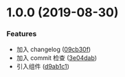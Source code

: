 <a name="1.0.0"></a>

# 1.0.0 (2019-08-30)

### Features

-   加入 changelog ([09cb30f](https://github.com/maguiqing/npm-package/commit/09cb30f))
-   加入 commit 检查 ([3e04dab](https://github.com/maguiqing/npm-package/commit/3e04dab))
-   引入组件 ([d9ab1c1](https://github.com/maguiqing/npm-package/commit/d9ab1c1))
